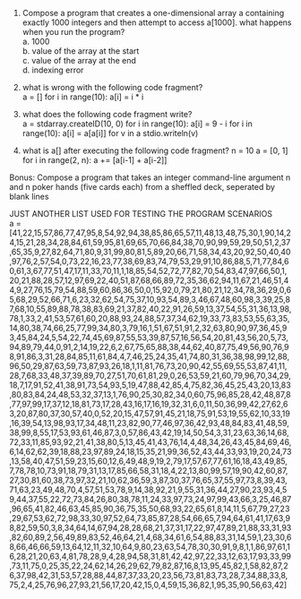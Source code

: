 1. Compose a program that creates a one-dimensional array a containing exactly 1000 integers and then attempt to access a[1000]. what happens when you run the program?  
a. 1000  
b. value of the array at the start  
c. value of the array at the end  
d. indexing error  

2. what is wrong with the following code fragment?  
    a = []
    for i in range(10):
        a[i] = i * i

3. what does the following code fragment write?  
    a = stdarray.createID(10, 0)
    for i in range(10):
        a[i] = 9 - i
    for i in range(10):
        a[i] = a[a[i]]
    for v in a
        stdio.writeln(v)

4. what is a[] after executing the following code fragment?
    n = 10
    a = [0, 1]
    for i in range(2, n):
        a += [a[i-1] + a[i-2]]

Bonus: Compose a program that takes an integer command-line argument n and n poker hands (five cards each) from a sheffled deck, seperated by blank lines

JUST ANOTHER LIST USED FOR TESTING THE PROGRAM SCENARIOS  
a = [41,22,15,57,86,77,47,95,8,54,92,94,38,85,86,65,57,11,48,13,48,75,30,1,90,14,24,15,21,28,34,28,84,61,59,95,81,69,65,70,66,84,38,70,90,99,59,29,50,51,2,37,65,35,9,27,82,64,71,80,9,31,99,80,81,5,89,20,66,71,58,34,43,20,92,50,40,40,97,76,2,57,54,0,73,22,16,23,77,38,69,83,74,79,53,29,91,10,86,88,5,71,77,84,60,61,3,67,77,51,47,17,11,33,70,11,1,18,85,54,52,72,77,82,70,54,83,47,97,66,50,1,20,21,88,28,57,12,97,69,22,40,51,87,68,66,89,72,35,36,62,94,11,67,21,46,51,44,9,27,76,15,79,54,88,59,60,86,36,50,0,15,92,0,79,21,80,21,12,34,78,36,29,0,65,68,29,52,66,71,6,23,32,62,54,75,37,10,93,54,89,3,46,67,48,60,98,3,39,25,87,68,10,55,89,88,78,38,83,69,21,37,82,40,22,91,26,59,13,37,54,55,31,36,13,98,78,1,33,2,41,53,57,61,60,20,88,93,24,88,57,37,34,62,19,33,73,83,53,55,63,35,14,80,38,74,66,25,77,99,34,80,3,79,16,1,51,67,51,91,2,32,63,80,90,97,36,45,93,45,84,24,5,54,22,74,45,69,87,55,53,39,87,57,16,56,54,20,81,43,56,20,5,73,94,89,79,44,0,91,2,14,19,22,6,2,67,75,65,88,38,44,62,40,87,75,49,56,90,76,98,91,86,3,31,28,84,85,11,61,84,4,7,46,25,24,35,41,74,80,31,36,38,98,99,12,88,96,50,29,87,63,59,73,87,93,26,18,1,11,81,76,73,20,90,42,55,69,55,53,87,41,11,28,7,68,33,48,37,39,89,70,27,51,70,61,81,29,0,26,53,59,21,60,79,96,70,34,29,18,7,17,91,52,41,38,91,73,54,93,5,19,47,88,42,85,4,75,82,36,45,25,43,20,13,83,80,83,84,24,48,53,32,37,13,1,76,90,25,30,82,34,0,60,75,96,85,28,42,48,87,8,77,97,99,17,37,12,18,81,73,17,28,43,16,17,16,19,32,31,6,0,11,50,36,99,42,27,62,63,20,87,80,37,30,57,40,0,52,20,15,47,57,91,45,21,18,75,91,53,19,55,62,10,33,19,16,39,54,13,98,93,17,34,48,11,23,82,90,77,46,97,36,42,93,48,84,83,41,48,59,38,99,8,55,17,53,93,61,46,87,3,0,57,86,43,42,19,14,50,54,3,31,23,63,36,14,68,72,33,11,85,93,92,21,41,38,80,5,13,45,41,43,76,14,4,48,34,26,43,45,84,69,46,6,14,62,62,39,18,88,23,97,89,24,18,15,35,21,99,36,52,43,44,33,93,19,20,24,73,13,58,40,47,51,59,23,15,60,12,6,49,48,9,19,2,79,17,57,67,77,61,16,18,43,49,85,7,78,78,10,73,91,18,79,31,13,17,85,66,58,31,18,4,22,13,80,99,57,19,90,42,60,87,27,30,81,60,38,73,97,32,21,10,62,36,59,3,87,30,37,76,65,37,55,97,73,8,39,43,71,63,23,49,48,70,4,57,51,53,78,9,14,38,92,21,9,55,31,36,44,27,90,23,93,4,59,44,37,55,22,72,73,84,26,80,38,78,11,24,33,97,73,24,97,99,43,66,3,25,46,87,96,65,41,82,46,63,45,85,90,36,75,35,50,68,93,22,65,61,8,14,11,5,67,79,27,23,29,67,53,62,72,98,33,30,97,52,64,73,85,87,28,54,66,65,7,94,64,61,41,17,63,98,82,59,50,3,8,34,64,14,67,94,28,28,68,21,37,31,17,22,97,47,89,21,88,33,31,93,82,60,89,2,56,49,89,83,52,46,64,21,4,68,34,61,6,54,88,83,31,14,59,1,23,30,68,66,46,66,59,13,64,12,11,32,10,64,9,80,23,63,54,78,30,30,91,9,8,1,1,86,97,61,16,28,21,20,63,4,81,78,28,9,4,28,94,58,31,81,42,42,97,22,33,12,63,17,93,33,99,73,11,75,0,25,35,22,24,62,14,26,29,62,79,82,87,16,8,13,95,45,82,1,58,82,87,26,37,98,42,31,53,57,28,88,44,87,37,33,20,23,56,73,81,83,73,28,7,34,88,33,8,75,2,4,25,76,96,27,93,21,56,17,20,42,15,0,4,59,15,36,82,1,95,35,90,56,63,42]  

